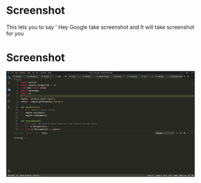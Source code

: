 # Screenshot
This lets you to say ' Hey Google take screenshot and It will take screenshot for you

# Screenshot
![scereenshot](https://github.com/heykush/Screenshot/blob/master/%E2%97%8F%20ss.py%20-%20My%20script%20-%20Visual%20Studio%20Code%2005-06-2020%2021_06_18.png?raw=true)

